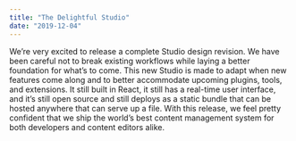```yaml
---
title: "The Delightful Studio"
date: "2019-12-04"
---
```


We’re very excited to release a complete Studio design revision. We have been careful not to break existing workflows while laying a better foundation for what’s to come. This new Studio is made to adapt when new features come along and to better accommodate upcoming plugins, tools, and extensions. It still built in React, it still has a real-time user interface, and it’s still open source and still deploys as a static bundle that can be hosted anywhere that can serve up a file. With this release, we feel pretty confident that we ship the world’s best content management system for both developers and content editors alike.
